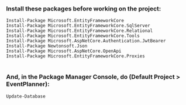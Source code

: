 ### Install these packages before working on the project:
  ```Install-Package Microsoft.EntityFrameworkCore```<br>
  ```Install-Package Microsoft.EntityFrameworkCore.SqlServer```<br>
  ```Install-Package Microsoft.EntityFrameworkCore.Relational```<br>
  ```Install-Package Microsoft.EntityFrameworkCore.Tools```<br>
  ```Install-Package Microsoft.AspNetCore.Authentication.JwtBearer```<br>
  ```Install-Package Newtonsoft.Json```<br>
  ```Install-Package Microsoft.AspNetCore.OpenApi```<br>
  ```Install-Package Microsoft.EntityFrameworkCore.Proxies```<br>
<br>
### And, in the Package Manager Console, do (Default Project > EventPlanner):
  ```Update-Database```
